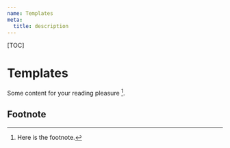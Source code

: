 ```yaml
---
name: Templates
meta:
  title: description
---
```


[TOC]

# Templates

Some content for your reading pleasure [^1].


## Footnote

[^1]: Here is the footnote.
